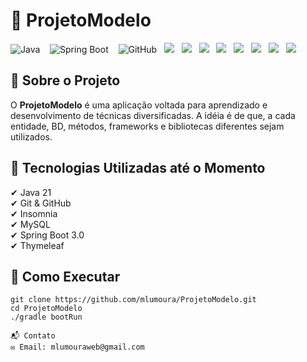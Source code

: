 # 🚀 ProjetoModelo

<img src="https://img.shields.io/badge/Java-21-blue?style=for-the-badge" alt="Java"> &nbsp;&nbsp;
<img src="https://img.shields.io/badge/SpringBoot-3.0-green?style=for-the-badge" alt="Spring Boot"> &nbsp;&nbsp;
<img src="https://img.shields.io/badge/Git-GitHub-black?style=for-the-badge" alt="GitHub">&nbsp;&nbsp;
<img src="https://img.shields.io/badge/HTML5-orange?style=for-the-badge">&nbsp;&nbsp;
<img src="https://img.shields.io/badge/CSS3-blue?style=for-the-badge">&nbsp;&nbsp;
<img src="https://img.shields.io/badge/JavaScript-yellow?style=for-the-badge">&nbsp;&nbsp;
<img src="https://img.shields.io/badge/JSP-red?style=for-the-badge">&nbsp;&nbsp;
<img src="https://img.shields.io/badge/Thymeleaf-green?style=for-the-badge">&nbsp;&nbsp;
<img src="https://img.shields.io/badge/MySQL-blue?style=for-the-badge">&nbsp;&nbsp;
<img src="https://img.shields.io/badge/Apache_Tomcat-yellow?style=for-the-badge">&nbsp;&nbsp;
<img src="https://img.shields.io/badge/NetBeans-blue?style=for-the-badge">


## 📌 Sobre o Projeto
O **ProjetoModelo** é uma aplicação voltada para aprendizado e desenvolvimento de técnicas diversificadas. A idéia é de que, a cada entidade, BD, métodos, frameworks e bibliotecas diferentes sejam utilizados.

## 🔧 Tecnologias Utilizadas até o Momento
✔ Java 21  
✔ Git & GitHub   
✔ Insomnia  
✔ MySQL  
✔ Spring Boot 3.0  
✔ Thymeleaf
## 🚀 Como Executar
```shell
git clone https://github.com/mlumoura/ProjetoModelo.git
cd ProjetoModelo
./gradle bootRun

📬 Contato
✉️ Email: mlumouraweb@gmail.com
